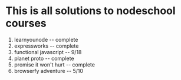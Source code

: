 # This is all solutions to nodeschool courses

1. learnyounode -- complete
2. expressworks -- complete
3. functional javascript -- 9/18
4. planet proto -- complete
5. promise it won't hurt -- complete
6. browserfy adventure -- 5/10
